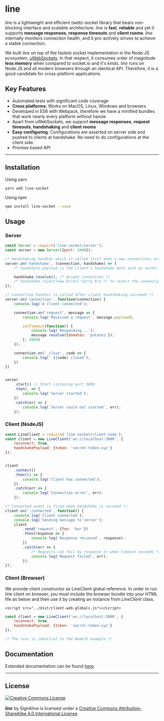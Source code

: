 
line
=====
*line* is a lightweight and efficient (web)-socket library that bears non-blocking interface and scalable architecture.  *line* is **fast**, **reliable** and yet it supports **message responses**, **response timeouts** and **client rooms**. *line* internally monitors connection health, and it pro-actively strives to achieve a stable connection.

We built *line* on top of the fastest socket implementation in the Node.JS ecosystem, [uWebSockets](https://github.com/uWebSockets/uWebSockets). In that respect, it consumes order of magnitude **less memory** when compared to socket.io and it's kinds. *line* runs on Node.JS and all modern browsers through an identical API. Therefore, it is a good candidate for cross-platform applications.

Key Features
------------
 - Automated tests with significant code coverage
 - **Cross platforms**: Works on MacOS, Linux, Windows and browsers
 - Developed in ES6 with Webpack, therefore we have a minified bundles that work nearly every platform without hassle
 - Apart from uWebSockets, we support **message responses**, **request timeouts**, **handshaking** and **client rooms**
 - **Easy configuring**: Configurations are asserted on server side and pushed to clients at handshake. No need to do configurations at the client side.
 - Promise based API


----------

Installation
--------
Using yarn
```
yarn add line-socket
```
Using npm
```sh
npm install line-socket --save
```


Usage
-------------

### Server
```js
const Server = require('line-socket/server');
const server = new Server({port: 3000});

/* Handshaking handler which is called first when a new connections arrives */
server.on('handshake', (connection, handshake) => {
	/* handshale.payload is the client's handshake data such as authorization token etc... */

    handshake.resolve(); /* Accept connection */
    /* handshake.reject(new Error('Sorry bro')) to reject the connection */
});

/* Connection handler is called after client handshaking succeeds */
server.on('connection', function(connection) {
    console.log('A client connected');

    connection.on('request', message => {
        console.log('Received a request', message.payload);

        setTimeout(function() {
            console.log('Responding...');
            message.resolve({domates: 'patates'});
        }, 2000)
    });

    connection.on('_close', code => {
        console.log(` ${code} closed`);
    })
})


server
    .start() // Start listening port 3000
    .then(_ => {
        console.log('Server started');
    })
    .catch(err => {
        console.log(`Server could not started`, err);
    });
```


### Client (NodeJS)
```js
const LineClient = require('line-socket/client-node');
const client = new LineClient('ws://localhost:3000', {
    reconnect: true,
    handshakePayload: {token: 'secret-token-xyz'}
});


client
    .connect()
    .then(() => {
        console.log('Client has connected');
    })
    .catch(err => {
        console.log('Connection error', err);
    });

/* Connected event is fired when handshake is succeed */
client.on('_connected', function() {
    console.log(`Client connected`);
    console.log('Sending message to server');
    client
        .send('request', {foo: 'bar'})
        .then(response => {
            console.log('Response recieved', response);
        })
        .catch(err => {
	        /* Requests can fail by response or when timeout exceeds */
	        console.log('Request failed', err);
        });
});

```




### Client (Browser)
We provide client constructor as LineClient global reference. In order to run line client on browser, you must include the browser bundle into your HTML file as below and then use it by creating an instance from *LineClient* class.
```
<script src="../dist/client-web-globals.js"></script>
```

```js
const client = new LineClient('ws://localhost:3000', {
    reconnect: true,
    handshakePayload: {token: 'secret-token-xyz'}
});

/* The rest is identical to the NodeJS example */

```


Documentation
---------------

Extended documentation can be found [here](https://signalive.github.io/line).

-----------
License
------------

<a rel="license" href="http://creativecommons.org/licenses/by-sa/4.0/"><img alt="Creative Commons License" style="border-width:0" src="https://i.creativecommons.org/l/by-sa/4.0/88x31.png" /></a><br /><br /><span xmlns:dct="http://purl.org/dc/terms/" property="dct:title">***line***</span> by <span xmlns:cc="http://creativecommons.org/ns#" property="cc:attributionName">SignAlive</span> is licensed under a <a rel="license" href="http://creativecommons.org/licenses/by-sa/4.0/">Creative Commons Attribution-ShareAlike 4.0 International License</a>.